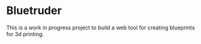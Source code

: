 # Bluetruder

This is a work in progress project to build a web tool for creating blueprints for 3d printing.
